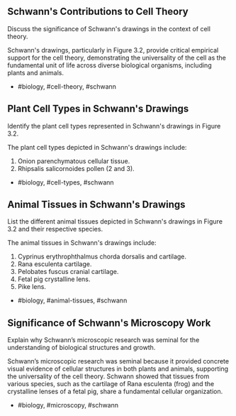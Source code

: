 ## Schwann's Contributions to Cell Theory

Discuss the significance of Schwann's drawings in the context of cell theory.

Schwann's drawings, particularly in Figure 3.2, provide critical empirical support for the cell theory, demonstrating the universality of the cell as the fundamental unit of life across diverse biological organisms, including plants and animals.

- #biology, #cell-theory, #schwann

## Plant Cell Types in Schwann's Drawings

Identify the plant cell types represented in Schwann's drawings in Figure 3.2.

The plant cell types depicted in Schwann's drawings include:
1. Onion parenchymatous cellular tissue.
2. Rhipsalis salicornoides pollen (2 and 3).

- #biology, #cell-types, #schwann

## Animal Tissues in Schwann's Drawings

List the different animal tissues depicted in Schwann's drawings in Figure 3.2 and their respective species.

The animal tissues in Schwann's drawings include:
1. Cyprinus erythrophthalmus chorda dorsalis and cartilage.
2. Rana esculenta cartilage.
3. Pelobates fuscus cranial cartilage.
4. Fetal pig crystalline lens.
5. Pike lens.

- #biology, #animal-tissues, #schwann

## Significance of Schwann's Microscopy Work

Explain why Schwann’s microscopic research was seminal for the understanding of biological structures and growth.

Schwann’s microscopic research was seminal because it provided concrete visual evidence of cellular structures in both plants and animals, supporting the universality of the cell theory. Schwann showed that tissues from various species, such as the cartilage of Rana esculenta (frog) and the crystalline lenses of a fetal pig, share a fundamental cellular organization.

- #biology, #microscopy, #schwann